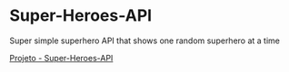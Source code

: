 # Super-Heroes-API
Super simple superhero API that shows one random superhero at a time

[Projeto - Super-Heroes-API](https://esther-super-heroes-api.surge.sh/)
